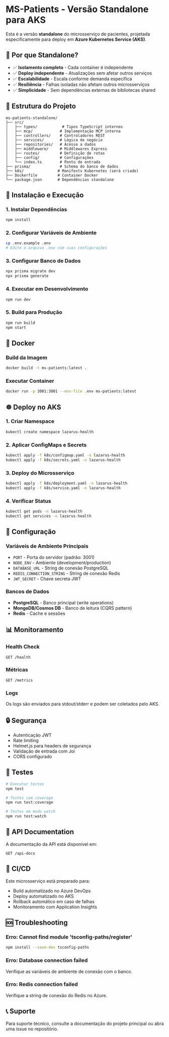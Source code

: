 # MS-Patients - Versão Standalone para AKS

Esta é a versão **standalone** do microsserviço de pacientes, projetada especificamente para deploy em **Azure Kubernetes Service (AKS)**.

## 🎯 Por que Standalone?

- ✅ **Isolamento completo** - Cada container é independente
- ✅ **Deploy independente** - Atualizações sem afetar outros serviços
- ✅ **Escalabilidade** - Escala conforme demanda específica
- ✅ **Resiliência** - Falhas isoladas não afetam outros microsserviços
- ✅ **Simplicidade** - Sem dependências externas de bibliotecas shared

## 📁 Estrutura do Projeto

```
ms-patients-standalone/
├── src/
│   ├── types/           # Tipos TypeScript internos
│   ├── mcp/            # Implementação MCP interna
│   ├── controllers/    # Controladores REST
│   ├── services/       # Lógica de negócio
│   ├── repositories/   # Acesso a dados
│   ├── middleware/     # Middlewares Express
│   ├── routes/         # Definição de rotas
│   ├── config/         # Configurações
│   └── index.ts        # Ponto de entrada
├── prisma/             # Schema do banco de dados
├── k8s/               # Manifests Kubernetes (será criado)
├── Dockerfile         # Container Docker
└── package.json       # Dependências standalone
```

## 🚀 Instalação e Execução

### 1. Instalar Dependências
```bash
npm install
```

### 2. Configurar Variáveis de Ambiente
```bash
cp .env.example .env
# Edite o arquivo .env com suas configurações
```

### 3. Configurar Banco de Dados
```bash
npx prisma migrate dev
npx prisma generate
```

### 4. Executar em Desenvolvimento
```bash
npm run dev
```

### 5. Build para Produção
```bash
npm run build
npm start
```

## 🐳 Docker

### Build da Imagem
```bash
docker build -t ms-patients:latest .
```

### Executar Container
```bash
docker run -p 3001:3001 --env-file .env ms-patients:latest
```

## ☸️ Deploy no AKS

### 1. Criar Namespace
```bash
kubectl create namespace lazarus-health
```

### 2. Aplicar ConfigMaps e Secrets
```bash
kubectl apply -f k8s/configmap.yaml -n lazarus-health
kubectl apply -f k8s/secrets.yaml -n lazarus-health
```

### 3. Deploy do Microsserviço
```bash
kubectl apply -f k8s/deployment.yaml -n lazarus-health
kubectl apply -f k8s/service.yaml -n lazarus-health
```

### 4. Verificar Status
```bash
kubectl get pods -n lazarus-health
kubectl get services -n lazarus-health
```

## 🔧 Configuração

### Variáveis de Ambiente Principais
- `PORT` - Porta do servidor (padrão: 3001)
- `NODE_ENV` - Ambiente (development/production)
- `DATABASE_URL` - String de conexão PostgreSQL
- `REDIS_CONNECTION_STRING` - String de conexão Redis
- `JWT_SECRET` - Chave secreta JWT

### Bancos de Dados
- **PostgreSQL** - Banco principal (write operations)
- **MongoDB/Cosmos DB** - Banco de leitura (CQRS pattern)
- **Redis** - Cache e sessões

## 📊 Monitoramento

### Health Check
```
GET /health
```

### Métricas
```
GET /metrics
```

### Logs
Os logs são enviados para stdout/stderr e podem ser coletados pelo AKS.

## 🔒 Segurança

- Autenticação JWT
- Rate limiting
- Helmet.js para headers de segurança
- Validação de entrada com Joi
- CORS configurado

## 🧪 Testes

```bash
# Executar testes
npm test

# Testes com coverage
npm run test:coverage

# Testes em modo watch
npm run test:watch
```

## 📝 API Documentation

A documentação da API está disponível em:
```
GET /api-docs
```

## 🔄 CI/CD

Este microsserviço está preparado para:
- Build automatizado no Azure DevOps
- Deploy automatizado no AKS
- Rollback automático em caso de falhas
- Monitoramento com Application Insights

## 🆘 Troubleshooting

### Erro: Cannot find module 'tsconfig-paths/register'
```bash
npm install --save-dev tsconfig-paths
```

### Erro: Database connection failed
Verifique as variáveis de ambiente de conexão com o banco.

### Erro: Redis connection failed
Verifique a string de conexão do Redis no Azure.

## 📞 Suporte

Para suporte técnico, consulte a documentação do projeto principal ou abra uma issue no repositório.

